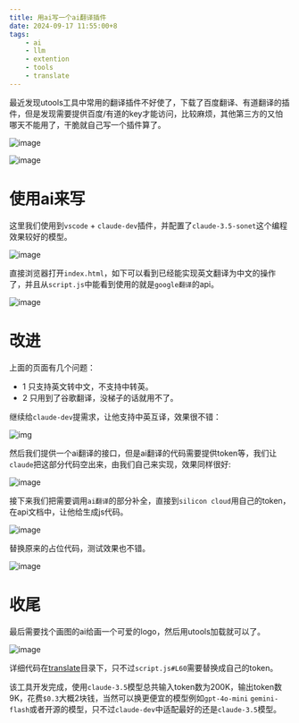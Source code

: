 ```yaml
---
title: 用ai写一个ai翻译插件
date: 2024-09-17 11:55:00+8
tags:
    - ai
    - llm
    - extention
    - tools
    - translate
---
```

最近发现utools工具中常用的翻译插件不好使了，下载了百度翻译、有道翻译的插件，但是发现需要提供百度/有道的key才能访问，比较麻烦，其他第三方的又怕哪天不能用了，干脆就自己写一个插件算了。

![image](https://i.imgur.com/C2yzFK3.png)

![image](https://i.imgur.com/Cw5adR0.png)
# 使用ai来写
这里我们使用到`vscode` + `claude-dev`插件，并配置了`claude-3.5-sonet`这个编程效果较好的模型。

![image](https://i.imgur.com/QHe9dpU.png)

直接浏览器打开`index.html`，如下可以看到已经能实现英文翻译为中文的操作了，并且从`script.js`中能看到使用的就是`google翻译`的api。

![image](https://i.imgur.com/Nk9BORo.gif)

# 改进
上面的页面有几个问题：
- 1 只支持英文转中文，不支持中转英。
- 2 只用到了谷歌翻译，没梯子的话就用不了。

继续给`claude-dev`提需求，让他支持中英互译，效果很不错：

![img](https://i.imgur.com/L9L0550.gif)

然后我们提供一个ai翻译的接口，但是ai翻译的代码需要提供token等，我们让`claude`把这部分代码空出来，由我们自己来实现，效果同样很好:

![image](https://i.imgur.com/VLf4lW3.png)

接下来我们把需要调用`ai翻译`的部分补全，直接到`silicon cloud`用自己的token，在api文档中，让他给生成js代码。

![image](https://i.imgur.com/rvHIJ86.png)

替换原来的占位代码，测试效果也不错。

![image](https://i.imgur.com/JGDFxoH.png)

# 收尾
最后需要找个画图的ai给画一个可爱的logo，然后用utools加载就可以了。

![image](https://i.imgur.com/Ll5Qqhe.gif)

详细代码在[translate](https://github.com/sunwu51/notebook/tree/master/24.09/translate)目录下，只不过`script.js#L60`需要替换成自己的token。

该工具开发完成，使用`claude-3.5`模型总共输入token数为200K，输出token数9K，花费`$0.3`大概2块钱，当然可以换更便宜的模型例如`gpt-4o-mini` `gemini-flash`或者开源的模型，只不过`claude-dev`中适配最好的还是`claude-3.5`模型。
